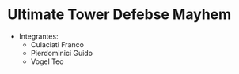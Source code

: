# Ultimate Tower Defebse Mayhem

- Integrantes:
  * Culaciati Franco
  * Pierdominici Guido
  * Vogel Teo
